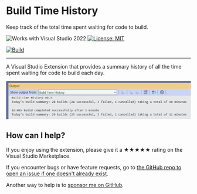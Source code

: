 ﻿# Build Time History

Keep track of the total time spent waiting for code to build.

![Works with Visual Studio 2022](https://img.shields.io/static/v1.svg?label=VS&message=2022&color=A853C7)
[![License: MIT](https://img.shields.io/badge/License-MIT-green.svg)](LICENSE)

[![Build](https://github.com/mrlacey/BuildTimeHistory/actions/workflows/build.yml/badge.svg)](https://github.com/mrlacey/BuildTimeHistory/actions/workflows/build.yml)

---

A Visual Studio Extension that provides a summary history of all the time spent waiting for code to build each day.

![Example output on the Output Window](./art/example-output.png)

## How can I help?

If you enjoy using the extension, please give it a ★★★★★ rating on the Visual Studio Marketplace.

If you encounter bugs or have feature requests, go to [the GitHub repo to open an issue if one doesn't already exist](https://github.com/mrlacey/BuildTimeHistory/issues).

Another way to help is to [sponsor me on GitHub](https://github.com/sponsors/mrlacey).
